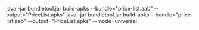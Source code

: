 java -jar bundletool.jar build-apks --bundle="price-list.aab" --output="PriceList.apks"
java -jar bundletool.jar build-apks --bundle="price-list.aab" --output="PriceList.apks" --mode=universal
